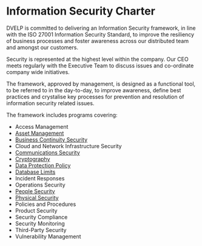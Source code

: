 # Information Security Charter

DVELP is committed to delivering an Information Security framework, in line
with the ISO 27001 Information Security Standard, to improve the resiliency of
business processes and foster awareness across our distributed team and amongst
our customers.

Security is represented at the highest level within the company. Our CEO
meets regularly with the Executive Team to discuss issues and co-ordinate
company wide initiatives.

The framework, approved by management, is designed as a functional tool, to be
referred to in the day-to-day, to improve awareness, define best practices and
crystalise key processes for prevention and resolution of information security
related issues.

The framework includes programs covering:

* Access Management
* [Asset Management](asset-management.md)
* [Business Continuity Security](business-continuity.md)
* Cloud and Network Infrastructure Security
* [Communications Security](info-communication-policy.md)
* [Cryptography](use-of-cryptographic-controls-policy.md)
* [Data Protection Policy](data-protection-policy.md)
* [Database Limits](database-limits.md)
* Incident Responses
* Operations Security
* [People Security](people-security.md)
* [Physical Security](physical-and-environmental-security.md)
* Policies and Procedures
* Product Security
* Security Compliance
* Security Monitoring
* Third-Party Security
* Vulnerability Management

